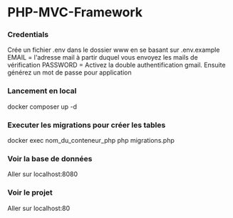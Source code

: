# PHP-MVC-Framework

### Credentials

Crée un fichier .env dans le dossier www en se basant sur .env.example
EMAIL = l'adresse mail à partir duquel vous envoyez les mails de vérification
PASSWORD = Activez la double authentification gmail. Ensuite générez un mot de passe pour application

### Lancement en local

docker composer up -d

### Executer les migrations pour créer les tables

docker exec nom_du_conteneur_php php migrations.php

### Voir la base de données

Aller sur localhost:8080

### Voir le projet

Aller sur localhost:80
